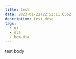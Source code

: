 ```yaml
---
title: test
date: 2023-01-22T22:52:11.656Z
description: test desc
tags:
  - oi
  - ola
  - bom-dia
---
```

t﻿est body